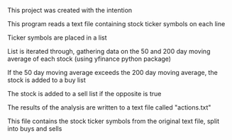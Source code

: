 This project was created with the intention 

This program reads a text file containing stock ticker symbols on each line

Ticker symbols are placed in a list

List is iterated through, gathering data on the 50 and 200 day moving average of each stock (using yfinance python package)

If the 50 day moving average exceeds the 200 day moving average, the stock is added to a buy list

The stock is added to a sell list if the opposite is true

The results of the analysis are written to a text file called "actions.txt" 

This file contains the stock ticker symbols from the original text file, split into buys and sells
